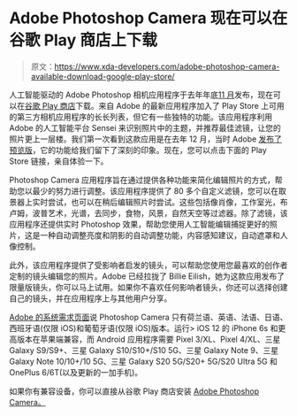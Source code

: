 # Adobe Photoshop Camera 现在可以在谷歌 Play 商店上下载

> 原文：<https://www.xda-developers.com/adobe-photoshop-camera-available-download-google-play-store/>

人工智能驱动的 Adobe Photoshop 相机应用程序于去年年底[11 月](https://www.xda-developers.com/adobe-photoshop-camera-ai-powered-camera-app-android-os/)发布，现在可以在[谷歌 Play 商店](https://www.xda-developers.com/tag/google-play-store/)下载。来自 Adobe 的最新应用程序加入了 Play Store 上可用的第三方相机应用程序的长长列表，但它有一些独特的功能。该应用程序利用 Adobe 的人工智能平台 Sensei 来识别照片中的主题，并推荐最佳滤镜，让您的照片更上一层楼。我们第一次看到这款应用是在去年 12 月，当时 Adobe [发布了预览版](https://www.xda-developers.com/download-adobe-photoshop-camera-preview-android/)，它的功能给我们留下了深刻的印象。现在，您可以点击下面的 Play Store 链接，亲自体验一下。

Photoshop Camera 应用程序旨在通过提供各种功能来简化编辑照片的方式，帮助您以最少的努力进行调整。该应用程序提供了 80 多个自定义滤镜，您可以在取景器上实时尝试，也可以在稍后编辑照片时尝试。这些包括像肖像，工作室光，布卢姆，波普艺术，光谱，去同步，食物，风景，自然天空等过滤器。除了滤镜，该应用程序还提供实时 Photoshop 效果，帮助您使用人工智能编辑捕捉更好的照片，这是一种自动调整亮度和阴影的自动调整功能，内容感知建议，自动遮罩和人像控制。

此外，该应用程序提供了受影响者启发的镜头，可以帮助您使用您最喜欢的创作者定制的镜头编辑您的照片。Adobe 已经拉拢了 Billie Eilish，她为这款应用发布了限量版镜头，你可以马上试用。如果你不喜欢任何影响者镜头，你还可以选择创建自己的镜头，并在应用程序上与其他用户分享。

[Adobe 的系统需求页面](https://helpx.adobe.com/photoshop-camera/system-requirements.html)说 Photoshop Camera 只有荷兰语、英语、法语、日语、西班牙语(仅限 iOS)和葡萄牙语(仅限 iOS)版本。运行> iOS 12 的 iPhone 6s 和更高版本在苹果端兼容，而 Android 应用程序需要 Pixel 3/XL、Pixel 4/XL、三星 Galaxy S9/S9+、三星 Galaxy S10/S10+/S10 5G、三星 Galaxy Note 9、三星 Galaxy Note 10/10+/10 5G、三星 Galaxy S20 5G/S20+ 5G/S20 Ultra 5G 和 OnePlus 6/6T(以及更新的一加手机)。

如果你有兼容设备，你可以直接从谷歌 Play 商店安装 [Adobe Photoshop Camera。](https://play.google.com/store/apps/details?id=com.adobe.lens.android)